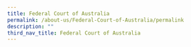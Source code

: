 ```yaml
---
title: Federal Court of Australia
permalink: /about-us/Federal-Court-of-Australia/permalink
description: ""
third_nav_title: Federal Court of Australia
---
```

